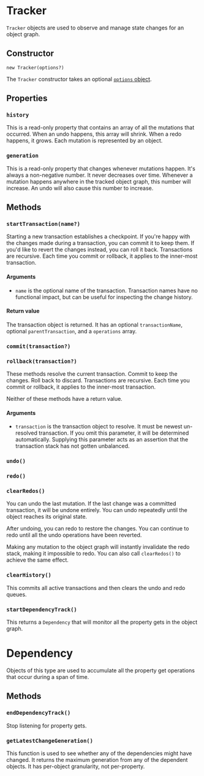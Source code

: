 # Tracker

`Tracker` objects are used to observe and manage state changes for an object graph.

## Constructor

```
new Tracker(options?)
```

The `Tracker` constructor takes an optional [`options` object](./options.md).  

## Properties

### `history`

This is a read-only property that contains an array of all the mutations that occurred.  When an undo happens, this array will shrink.  When a redo happens, it grows.  Each mutation is represented by an object.

### `generation`

This is a read-only property that changes whenever mutations happen.  It's always a non-negative number.  It never decreases over time.  Whenever a mutation happens anywhere in the tracked object graph, this number will increase.  An undo will also cause this number to increase.

## Methods

### `startTransaction(name?)`

Starting a new transaction establishes a checkpoint.  If you're happy with the changes made during a transaction, you can commit it to keep them.  If you'd like to revert the changes instead, you can roll it back.  Transactions are recursive.  Each time you commit or rollback, it applies to the inner-most transaction.

#### Arguments

* `name` is the optional name of the transaction.  Transaction names have no functional impact, but can be useful for inspecting the change history.

#### Return value

The transaction object is returned.  It has an optional `transactionName`, optional `parentTransaction`, and a `operations` array.

### `commit(transaction?)`
### `rollback(transaction?)`

These methods resolve the current transaction.  Commit to keep the changes.  Roll back to discard.  Transactions are recursive.  Each time you commit or rollback, it applies to the inner-most transaction.

Neither of these methods have a return value.

#### Arguments

* `transaction` is the transaction object to resolve.  It must be newest un-resolved transaction.  If you omit this parameter, it will be determined automatically.  Supplying this parameter acts as an assertion that the transaction stack has not gotten unbalanced.

### `undo()`
### `redo()`
### `clearRedos()`

You can undo the last mutation.  If the last change was a committed transaction, it will be undone entirely.  You can undo repeatedly until the object reaches its original state.

After undoing, you can redo to restore the changes.  You can continue to redo until all the undo operations have been reverted.

Making any mutation to the object graph will instantly invalidate the redo stack, making it impossible to redo.  You can also call `clearRedos()` to achieve the same effect.

### `clearHistory()`

This commits all active transactions and then clears the undo and redo queues. 

### `startDependencyTrack()`

This returns a `Dependency` that will monitor all the property gets in the object graph.

# Dependency

Objects of this type are used to accumulate all the property get operations that occur during a span of time.

## Methods

### `endDependencyTrack()`

Stop listening for property gets.

### `getLatestChangeGeneration()`

This function is used to see whether any of the dependencies might have changed.  It returns the maximum generation from any of the dependent objects.  It has per-object granularity, not per-property.
